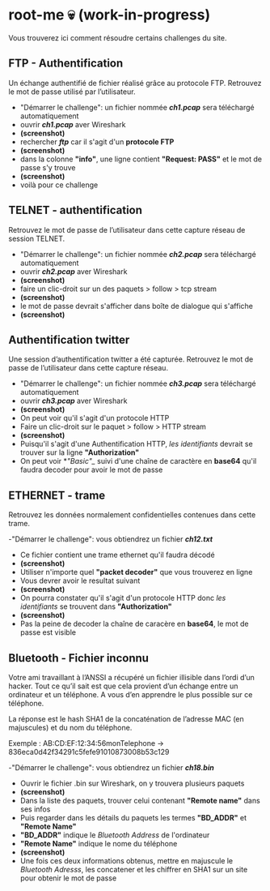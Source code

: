 # root-me :skull: (work-in-progress)
Vous trouverez ici comment résoudre certains challenges du site.

## FTP - Authentification
Un échange authentifié de fichier réalisé grâce au protocole FTP. Retrouvez le mot de passe utilisé par l’utilisateur.

- "Démarrer le challenge": un fichier nommée **_ch1.pcap_** sera téléchargé automatiquement
- ouvrir **_ch1.pcap_** aver Wireshark
- **(screenshot)**
- rechercher **_ftp_** car il s'agit d'un **protocole FTP**
- **(screenshot)**
- dans la colonne **"info"**, une ligne contient **"Request: PASS"** et le mot de passe s'y trouve
- **(screenshot)**
- voilà pour ce challenge


## TELNET - authentification
Retrouvez le mot de passe de l’utilisateur dans cette capture réseau de session TELNET.

- "Démarrer le challenge": un fichier nommée **_ch2.pcap_** sera téléchargé automatiquement
- ouvrir **_ch2.pcap_** aver Wireshark
- **(screenshot)**
- faire un clic-droit sur un des paquets > follow > tcp stream
- **(screenshot)**
- le mot de passe devrait s'afficher dans boîte de dialogue qui s'affiche
- **(screenshot)**

## Authentification twitter
Une session d’authentification twitter a été capturée. Retrouvez le mot de passe de l’utilisateur dans cette capture réseau.

- "Démarrer le challenge": un fichier nommée **_ch3.pcap_** sera téléchargé automatiquement
- ouvrir **_ch3.pcap_** aver Wireshark
- **(screenshot)**
- On peut voir qu'il s'agit d'un protocole HTTP
- Faire un clic-droit sur le paquet > follow > HTTP stream
- **(screenshot)**
- Puisqu'il s'agit d'une Authentification HTTP, _les identifiants_ devrait se trouver sur la ligne **"Authorization"**
- On peut voir **"Basic"_* suivi d'une chaîne de caractère en **base64** qu'il faudra decoder pour avoir le mot de passe

## ETHERNET - trame
Retrouvez les données normalement confidentielles contenues dans cette trame.

-"Démarrer le challenge": vous obtiendrez un fichier **_ch12.txt_**
- Ce fichier contient une trame ethernet qu'il faudra décodé
- **(screenshot)**
- Utiliser n'importe quel **"packet decoder"** que vous trouverez en ligne
- Vous devrer avoir le resultat suivant
- **(screenshot)**
- On pourra constater qu'il s'agit d'un protocole HTTP donc _les identifiants_ se trouvent dans **"Authorization"**
- **(screenshot)**
- Pas la peine de decoder la chaîne de caracère en **base64**, le mot de passe est visible

## Bluetooth - Fichier inconnu
Votre ami travaillant à l’ANSSI a récupéré un fichier illisible dans l’ordi d’un hacker. Tout ce qu’il sait est que cela provient d’un échange entre un ordinateur et un téléphone. A vous d’en apprendre le plus possible sur ce téléphone.

La réponse est le hash SHA1 de la concaténation de l’adresse MAC (en majuscules) et du nom du téléphone.

Exemple :
AB:CD:EF:12:34:56monTelephone -> 836eca0d42f34291c5fefe91010873008b53c129

-"Démarrer le challenge": vous obtiendrez un fichier **_ch18.bin_**
- Ouvrir le fichier .bin sur Wireshark, on y trouvera plusieurs paquets
- **(screenshot)**
- Dans la liste des paquets, trouver celui contenant **"Remote name"** dans ses infos
- Puis regarder dans les détails du paquets les termes **"BD_ADDR"** et **"Remote Name"**
- **"BD_ADDR"** indique le _Bluetooth Address_ de l'ordinateur
- **"Remote Name"** indique le nome du téléphone
- **(screenshot)**
- Une fois ces deux informations obtenus, mettre en majuscule le _Bluetooth Adresss_, les concatener et les chiffrer en SHA1 sur un site pour obtenir le mot de passe

